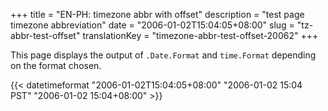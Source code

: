 +++
title = "EN-PH: timezone abbr with offset"
description = "test page timezone abbreviation"
date = "2006-01-02T15:04:05+08:00"
slug = "tz-abbr-test-offset"
translationKey = "timezone-abbr-test-offset-20062"
+++

This page displays the output of `.Date.Format` and `time.Format` depending on the format chosen.

<!--more-->

{{< datetimeformat "2006-01-02T15:04:05+08:00" "2006-01-02 15:04 PST" "2006-01-02 15:04+08:00" >}}
